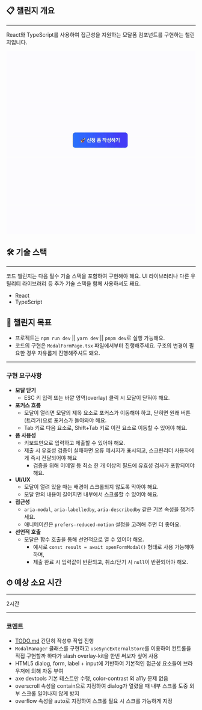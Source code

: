 ## 📋 챌린지 개요

---

React와 TypeScript를 사용하여 접근성을 지원하는 모달폼 컴포넌트를 구현하는 챌린지입니다.

![접근성 모달폼](preview.gif)

## 🛠 기술 스택

---

코드 챌린지는 다음 필수 기술 스택을 포함하여 구현해야 해요.
UI 라이브러리나 다른 유틸리티 라이브러리 등 추가 기술 스택을 함께 사용하셔도 돼요.

- React
- TypeScript

## 🎯 챌린지 목표

- 프로젝트는 `npm run dev` || `yarn dev` || `pnpm dev`로 실행 가능해요.
- 코드의 구현은 `ModalFormPage.tsx` 파일에서부터 진행해주세요. 구조의 변경이 필요한 경우 자유롭게 진행해주셔도 돼요.

---

### 구현 요구사항

- **모달 닫기**
  - ESC 키 입력 또는 바깥 영역(overlay) 클릭 시 모달이 닫혀야 해요.
- **포커스 흐름**
  - 모달이 열리면 모달의 제목 요소로 포커스가 이동해야 하고, 닫히면 원래 버튼(트리거)으로 포커스가 돌아와야 해요.
  - Tab 키로 다음 요소로, Shift+Tab 키로 이전 요소로 이동할 수 있어야 해요.
- **폼 사용성**
  - 키보드만으로 입력하고 제출할 수 있어야 해요.
  - 제출 시 유효성 검증이 실패하면 오류 메시지가 표시되고, 스크린리더 사용자에게 즉시 전달되어야 해요
    - 검증을 위해 이메일 등 최소 한 개 이상의 필드에 유효성 검사가 포함되어야 해요.
- **UI/UX**
  - 모달이 열려 있을 때는 배경이 스크롤되지 않도록 막아야 해요.
  - 모달 안의 내용이 길어지면 내부에서 스크롤할 수 있어야 해요.
- **접근성**
  - `aria-modal`, `aria-labelledby`, `aria-describedby` 같은 기본 속성을 챙겨주세요.
  - 애니메이션은 `prefers-reduced-motion` 설정을 고려해 주면 더 좋아요.
- **선언적 호출**
  - 모달은 함수 호출을 통해 선언적으로 열 수 있어야 해요.
    - 예시로 `const result = await openFormModal()` 형태로 사용 가능해야 하며,
    - 제출 완료 시 입력값이 반환되고, 취소/닫기 시 `null`이 반환되어야 해요.

## ⏱ 예상 소요 시간

---

2시간

---

### 코멘트

- [TODO.md](./TODO.md) 간단히 작성후 작업 진행
- `ModalManager` 클래스를 구현하고 `useSyncExternalStore`를 이용하여 컨트롤을 직접 구현할까 하다가 slash overlay-kit을 한번 써보자 싶어 사용
- HTML5 dialog, form, label + input에 기반하여 기본적인 접근성 요소들이 브라우저에 의해 자동 부여
- axe devtools 기본 테스트만 수행, color-contrast 외 a11y 문제 없음
- overscroll 속성을 contain으로 지정하여 dialog가 열렸을 때 내부 스크롤 도중 외부 스크롤 일어나지 않게 방지
- overflow 속성을 auto로 지정하여 스크롤 필요 시 스크롤 가능하게 지정

